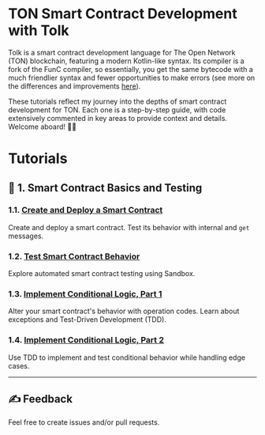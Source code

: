 # TON Smart Contract Development with Tolk

Tolk is a smart contract development language for The Open Network (TON) blockchain, featuring a modern Kotlin-like syntax. Its compiler is a fork of the FunC compiler, so essentially, you get the same bytecode with a much friendlier syntax and fewer opportunities to make errors (see more on the differences and improvements [here](https://docs.ton.org/v3/documentation/smart-contracts/tolk/tolk-vs-func/in-detail)).

These tutorials reflect my journey into the depths of smart contract development for TON. Each one is a step-by-step guide, with code extensively commented in key areas to provide context and details. Welcome aboard! 🏴‍☠️

# Tutorials

## 👶 1. Smart Contract Basics and Testing

### 1.1. [Create and Deploy a Smart Contract](1-1-create-smart-contract/README.md)

Create and deploy a smart contract. Test its behavior with internal and `get` messages.

### 1.2. [Test Smart Contract Behavior](1-2-tests/README.md)

Explore automated smart contract testing using Sandbox.

### 1.3. [Implement Conditional Logic, Part 1](1-3-opcodes-and-tdd-1/README.md)

Alter your smart contract's behavior with operation codes. Learn about exceptions and Test-Driven Development (TDD).

### 1.4. [Implement Conditional Logic, Part 2](1-4-opcodes-and-tdd-2/README.md)

Use TDD to implement and test conditional behavior while handling edge cases.

---

## ✍️ Feedback

Feel free to create issues and/or pull requests.
